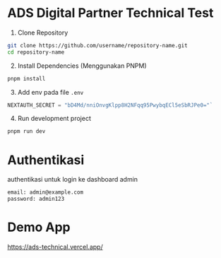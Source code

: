 # ADS Digital Partner Technical Test

1. Clone Repository

```bash
git clone https://github.com/username/repository-name.git
cd repository-name
```

2. Install Dependencies (Menggunakan PNPM)

```bash
pnpm install
```

3. Add env pada file `.env`

```js
NEXTAUTH_SECRET = "bD4Md/nniOnvgKlpp8H2NFqq95PwybqECl5eSbRJPe0="`
```

4. Run development project

```bash
pnpm run dev
```

# Authentikasi

authentikasi untuk login ke dashboard admin

```bash
email: admin@example.com
password: admin123
```

# Demo App

https://ads-technical.vercel.app/
